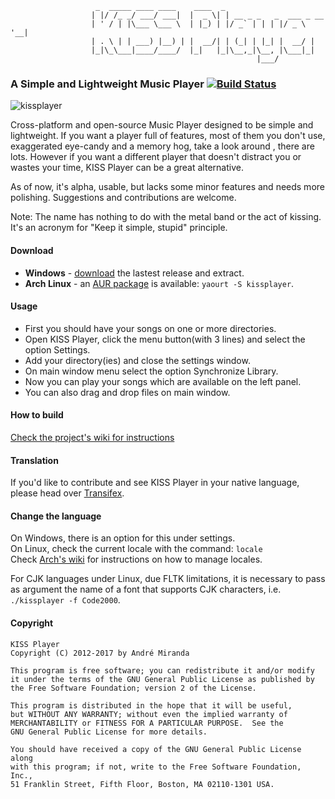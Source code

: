                        _  _____ ____ ____    ____  _
                      | |/ /_ _/ ___/ ___|  |  _ \| | __ _ _   _  ___ _ __
                      | ' / | |\___ \___ \  | |_) | |/ _` | | | |/ _ \ '__|
                      | . \ | | ___) |__) | |  __/| | (_| | |_| |  __/ |
                      |_|\_\___|____/____/  |_|   |_|\__,_|\__, |\___|_|
                                                           |___/

### A Simple and Lightweight Music Player [![Build Status](https://travis-ci.org/andreldm/kissplayer.svg?branch=master)](https://travis-ci.org/andreldm/kissplayer)

![kissplayer](https://cloud.githubusercontent.com/assets/599565/6767569/9a85cff8-d015-11e4-9574-1f1b7b7a9213.png)

Cross-platform and open-source Music Player designed to be simple and lightweight.
If you want a player full of features, most of them you don't use, exaggerated eye-candy and a memory hog, take a look around , there are lots. However if you want a different player that doesn't distract you or wastes your time, KISS Player can be a great alternative.

As of now, it's alpha, usable, but lacks some minor features and needs more polishing. Suggestions and contributions are welcome.

Note: The name has nothing to do with the metal band or the act of kissing. It's an acronym for "Keep it simple, stupid" principle.

#### Download

- **Windows** - [download](https://github.com/andreldm/kissplayer/releases) the lastest release and extract.
- **Arch Linux** - an [AUR package](https://aur.archlinux.org/packages/kissplayer/) is available: `yaourt -S kissplayer`.

#### Usage

- First you should have your songs on one or more directories.
- Open KISS Player, click the menu button(with 3 lines) and select the option Settings.
- Add your directory(ies) and close the settings window.
- On main window menu select the option Synchronize Library.
- Now you can play your songs which are available on the left panel.
- You can also drag and drop files on main window.

#### How to build

[Check the project's wiki for instructions](https://github.com/andreldm/kissplayer/wiki/Building%20from%20source)

#### Translation
If you'd like to contribute and see KISS Player in your native language, please head over [Transifex](https://www.transifex.com/kissplayer/kissplayer).

#### Change the language
On Windows, there is an option for this under settings.<br/>
On Linux, check the current locale with the command: `locale`<br/>
Check [Arch's wiki](https://wiki.archlinux.org/index.php/Locale#Setting_the_locale) for instructions on how to manage locales.

For CJK languages under Linux, due FLTK limitations, it is necessary to pass as argument the name of a font that supports CJK characters, i.e. `./kissplayer -f Code2000`.

#### Copyright
    KISS Player
    Copyright (C) 2012-2017 by André Miranda

    This program is free software; you can redistribute it and/or modify
    it under the terms of the GNU General Public License as published by
    the Free Software Foundation; version 2 of the License.

    This program is distributed in the hope that it will be useful,
    but WITHOUT ANY WARRANTY; without even the implied warranty of
    MERCHANTABILITY or FITNESS FOR A PARTICULAR PURPOSE.  See the
    GNU General Public License for more details.

    You should have received a copy of the GNU General Public License along
    with this program; if not, write to the Free Software Foundation, Inc.,
    51 Franklin Street, Fifth Floor, Boston, MA 02110-1301 USA.
